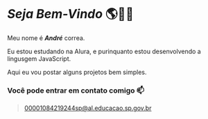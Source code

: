 # *Seja Bem-Vindo* 🌎🐲🌌

Meu nome é ***André*** correa.

Eu estou estudando na Alura, e purinquanto estou desenvolvendo a lingusgem JavaScript.

Aqui eu vou postar alguns projetos bem simples.

### Você pode entrar em contato comigo 📫

>00001084219244sp@al.educacao.sp.gov.br
